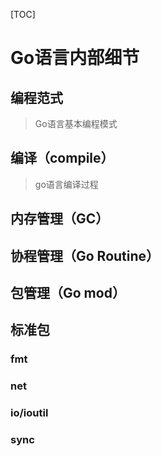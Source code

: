 [TOC]

# Go语言内部细节



## 编程范式

> Go语言基本编程模式



## 编译（compile）

> go语言编译过程



## 内存管理（GC）



## 协程管理（Go Routine）



## 包管理（Go mod）



## 标准包



### fmt



### net



### io/ioutil



### sync









